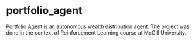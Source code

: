 # portfolio_agent
Portfolio Agent is an autonomous wealth distribution agent. The project was done in the context of Reinforcement Learning course at McGill University. 
